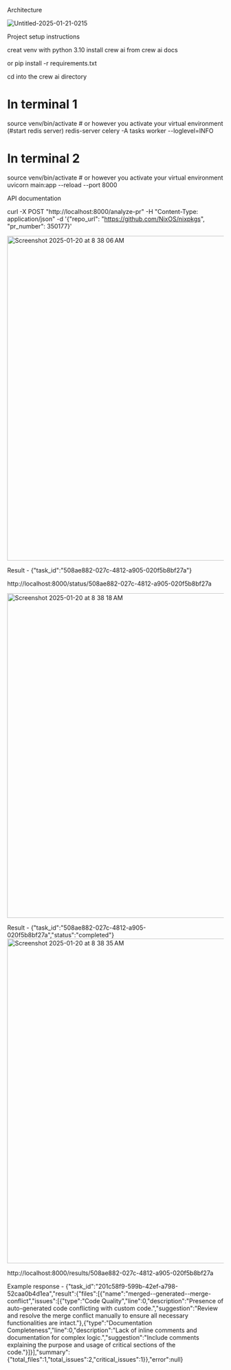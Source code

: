Architecture 

![Untitled-2025-01-21-0215](https://github.com/user-attachments/assets/331de60a-d920-4ac7-bc27-1bcc5c0f5aa7)


Project setup instructions

creat venv with python 3.10
install crew ai from crew ai docs 

or pip install -r requirements.txt

cd into the crew ai directory

# In terminal 1
source venv/bin/activate  # or however you activate your virtual environment
(#start redis server)
redis-server
celery -A tasks worker --loglevel=INFO

# In terminal 2
source venv/bin/activate  # or however you activate your virtual environment
uvicorn main:app --reload --port 8000

API documentation

curl -X POST "http://localhost:8000/analyze-pr" -H "Content-Type: application/json" -d '{"repo_url": "https://github.com/NixOS/nixpkgs", "pr_number": 350177}'

<img width="755" alt="Screenshot 2025-01-20 at 8 38 06 AM" src="https://github.com/user-attachments/assets/7eb94fc5-a0e5-497d-9b53-3f0b08c6b2a2" />


Result - {"task_id":"508ae882-027c-4812-a905-020f5b8bf27a"}

http://localhost:8000/status/508ae882-027c-4812-a905-020f5b8bf27a

<img width="755" alt="Screenshot 2025-01-20 at 8 38 18 AM" src="https://github.com/user-attachments/assets/1483dba2-ed16-4b79-87dc-063a67f828dd" />


Result - {"task_id":"508ae882-027c-4812-a905-020f5b8bf27a","status":"completed"}
<img width="755" alt="Screenshot 2025-01-20 at 8 38 35 AM" src="https://github.com/user-attachments/assets/43ebcb63-6600-4684-95f2-6c1cb17c8147" />

http://localhost:8000/results/508ae882-027c-4812-a905-020f5b8bf27a

Example response - 
{"task_id":"201c58f9-599b-42ef-a798-52caa0b4d1ea","result":{"files":[{"name":"merged--generated--merge-conflict","issues":[{"type":"Code Quality","line":0,"description":"Presence of auto-generated code conflicting with custom code.","suggestion":"Review and resolve the merge conflict manually to ensure all necessary functionalities are intact."},{"type":"Documentation Completeness","line":0,"description":"Lack of inline comments and documentation for complex logic.","suggestion":"Include comments explaining the purpose and usage of critical sections of the code."}]}],"summary":{"total_files":1,"total_issues":2,"critical_issues":1}},"error":null}


